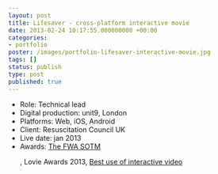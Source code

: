 ```yaml
---
layout: post
title: Lifesaver - cross-platform interactive movie
date: 2013-02-24 10:17:55.000000000 +00:00
categories:
- portfolio
poster: /images/portfolio-lifesaver-interactive-movie.jpg
tags: []
status: publish
type: post
published: true
---
```

<ul>
<li>Role: Technical lead</li>
<li>Digital production: unit9, London</li>
<li>Platforms: Web, iOS, Android</li>
<li>Client: Resuscitation Council UK</li>
<li>Live date: jan 2013</li>
<li>Awards: <a href="http://www.thefwa.com/site/lifesaver">The FWA SOTM</a></li>
<p>, Lovie Awards 2013, <a href="http://winners.lovieawards.eu/#!y=2013&vc=2&v=139">Best use of interactive video</a>
</ul>
